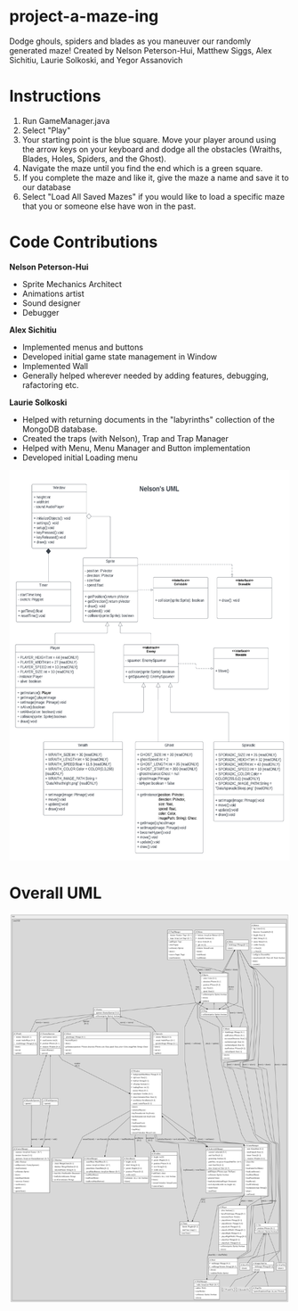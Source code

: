 # project-a-maze-ing
Dodge ghouls, spiders and blades as you maneuver our randomly generated maze! Created by Nelson Peterson-Hui, Matthew Siggs, Alex Sichitiu, Laurie Solkoski, and Yegor Assanovich

# Instructions
1. Run GameManager.java
2. Select "Play"
3. Your starting point is the blue square. Move your player around using the 
arrow keys on your keyboard and dodge all the obstacles (Wraiths, Blades, Holes, Spiders, and the Ghost).
4. Navigate the maze until you find the end which is a green square.
5. If you complete the maze and like it, give the maze a name and save it to our database
6. Select "Load All Saved Mazes" if you would like to load a specific maze that you or someone else have won in the past.

# Code Contributions

**Nelson Peterson-Hui**
* Sprite Mechanics Architect
* Animations artist
* Sound designer
* Debugger 

**Alex Sichitiu**
* Implemented menus and buttons
* Developed initial game state management in Window
* Implemented Wall
* Generally helped wherever needed by adding features, debugging, rafactoring etc.

**Laurie Solkoski**
* Helped with returning documents in the "labyrinths" collection of the MongoDB database.
* Created the traps (with Nelson), Trap and Trap Manager
* Helped with Menu, Menu Manager and Button implementation
* Developed initial Loading menu



<img width="600" height="700" src="images/Comp 2522 a-maze-ing project UML class diagrams - Nelson.png">

# Overall UML
<img width="600" height="700" src="images/UML.png">

